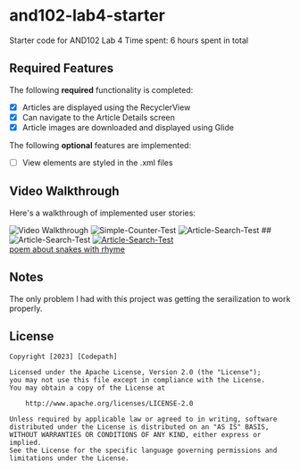 # and102-lab4-starter
Starter code for AND102 Lab 4
Time spent: 6 hours spent in total

## Required Features

The following **required** functionality is completed:

- [x] Articles are displayed using the RecyclerView
- [x] Can navigate to the Article Details screen
- [x] Article images are downloaded and displayed using Glide

The following **optional** features are implemented:

- [ ] View elements are styled in the .xml files
## Video Walkthrough

Here's a walkthrough of implemented user stories:

<img src='https://www.screentogif.com/ArticleSearchTest.gif' title='Article Search' width='' alt='Video Walkthrough' />


<img src="https://i.ibb.co/6ynYZVp/Simple-Counter-Test.gif" alt="Simple-Counter-Test" border="0">
<img src="https://i.ibb.co/MRcbfyp/Article-Search-Test.gif" alt="Article-Search-Test" border="0">
## <img src="https://i.ibb.co/Cnbq6pv/Article-Search-Test.gif" alt="Article-Search-Test" border="0">
<a href="https://ibb.co/Cnbq6pv"><img src="https://i.ibb.co/MRcbfyp/Article-Search-Test.gif" alt="Article-Search-Test" border="0"></a><br /><a target='_blank' href='https://poetandpoem.com/snake'>poem about snakes with rhyme</a><br />


## Notes

The only problem I had with this project was getting the serailization to work properly.

## License

    Copyright [2023] [Codepath]

    Licensed under the Apache License, Version 2.0 (the "License");
    you may not use this file except in compliance with the License.
    You may obtain a copy of the License at

        http://www.apache.org/licenses/LICENSE-2.0

    Unless required by applicable law or agreed to in writing, software
    distributed under the License is distributed on an "AS IS" BASIS,
    WITHOUT WARRANTIES OR CONDITIONS OF ANY KIND, either express or implied.
    See the License for the specific language governing permissions and
    limitations under the License.
